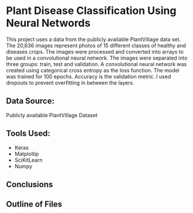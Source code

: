 # Plant Disease Classification Using Neural Networds
This project uses a data from the publicly available PlantVillage data set. The 20,636 images represent photos of 15 different classes of healthy and diseases crops. The images were processed and converted into arrays to be used in a convolutional neural network. The images were separated into three groups: train, test and validation. A convolutional neural network was created using categorical cross entropy as the loss function. The model was trained for 100 epochs. Accuracy is the validation metric. I used dropouts to prevent overfitting in between the layers. 

## Data Source: 

Publicly available PlantVillage Dataset

## Tools Used:

- Keras
- Matplotlip
- SciKitLearn
- Numpy


## Conclusions




## Outline of Files

